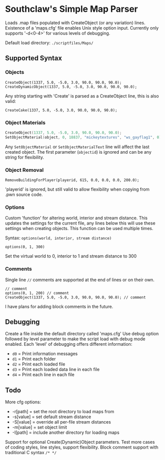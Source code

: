 # Southclaw's Simple Map Parser

Loads .map files populated with CreateObject (or any variation) lines.
Existence of a 'maps.cfg' file enables Unix style option input.
Currently only supports '-d<0-4>' for various levels of debugging.

Default load directory: ```./scriptfiles/Maps/```


## Supported Syntax

### Objects

```CreateObject(1337, 5.0, -5.0, 3.0, 90.0, 90.0, 90.0);```
```CreateDynamicObject(1337, 5.0, -5.0, 3.0, 90.0, 90.0, 90.0);```

Any string starting with 'Create' is parsed as a CreateObject line, this is also valid:

```CreateCake(1337, 5.0, -5.0, 3.0, 90.0, 90.0, 90.0);```


### Object Materials

```cpp
CreateObject(1337, 5.0, -5.0, 3.0, 90.0, 90.0, 90.0);
SetObjectMaterial(object, 0, 18837, "mickeytextures", "ws_gayflag1", 0);
```
Any ```SetObjectMaterial``` or ```SetObjectMaterialText``` line will affect the last created object.
The first parameter (```objectid```) is ignored and can be any string for flexibility.


### Object Removal

```RemoveBuildingForPlayer(playerid, 615, 0.0, 0.0, 0.0, 200.0);```

'playerid' is ignored, but still valid to allow flexibility when copying from .pwn source code.


### Options

Custom 'function' for altering world, interior and stream distance.
This updates the settings for the current file, any lines below this will use
these settings when creating objects. This function can be used multiple times.

Syntax: ```options(world, interior, stream distance)```

```options(0, 1, 300)```

Set the virtual world to 0, interior to 1 and stream distance to 300


### Comments

Single line ```//``` comments are supported at the end of lines or on their own.

    // comment
    options(0, 1, 200) // comment
    CreateObject(1337, 5.0, -5.0, 3.0, 90.0, 90.0, 90.0); // comment

I have plans for adding block comments in the future.


## Debugging

Create a file inside the default directory called 'maps.cfg'
Use debug option followed by level parameter to make the script load with debug
mode enabled. Each 'level' of debugging offers different information:

* ```d0``` = Print information messages
* ```d1``` = Print each folder
* ```d2``` = Print each loaded file
* ```d3``` = Print each loaded data line in each file
* ```d4``` = Print each line in each file


## Todo

More cfg options:

* -r[path] = set the root directory to load maps from
* -s[value] = set default stream distance
* -S[value] = override all per-file stream distances
* -m[value] = set object limit
* -I[path] = include another directory for loading maps

Support for optional Create(Dynamic)Object parameters.
Test more cases of coding styles, line styles, support flexibility.
Block comment support with traditional C syntax ```/* */```
